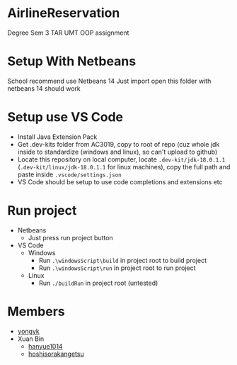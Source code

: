 # AirlineReservation
Degree Sem 3 TAR UMT OOP assignment

# Setup With Netbeans
School recommend use Netbeans 14
Just import open this folder with netbeans 14 should work

# Setup use VS Code
- Install Java Extension Pack
- Get .dev-kits folder from AC3019, copy to root of repo (cuz whole jdk inside to standardize (windows and linux), so can't upload to github)
- Locate this repository on local computer, locate `.dev-kit/jdk-18.0.1.1` (`.dev-kit/linux/jdk-18.0.1.1` for linux machines), copy the full path and paste inside `.vscode/settings.json`
- VS Code should be setup to use code completions and extensions etc

# Run project
- Netbeans
  - Just press run project button
- VS Code
  - Windows
    - Run `.\windowsScript\build` in project root to build project
    - Run `.\windowsScript\run` in project root to run project
  - Linux
    - Run `./buildRun` in project root (untested)

# Members
- [yongyk](https://github.com/yongyk)
- Xuan Bin
  - [hanyue1014](https://github.com/hanyue1014)
  - [hoshisorakangetsu](https://github.com/hoshisorakangetsu)
